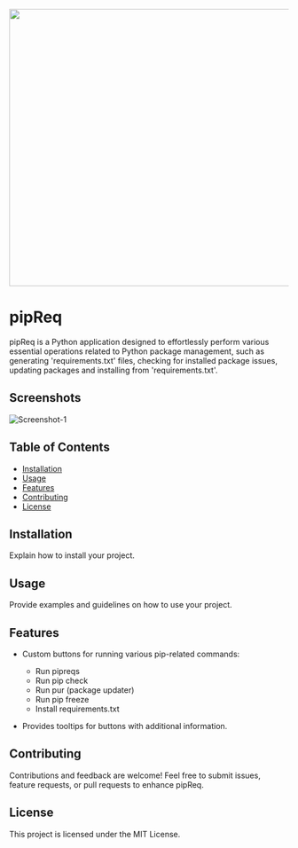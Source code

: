<p align="center">
  <img width="660" height="500" src="https://i.ibb.co/r4cNkxD/pipreqbg3.png">
</p>

# pipReq

pipReq is a Python application designed to effortlessly perform various essential operations related to Python package management, such as generating 'requirements.txt' files, checking for installed package issues, updating packages and installing from 'requirements.txt'.

## Screenshots

<img src="https://i.ibb.co/0JG0FRm/Screenshot-1.png" alt="Screenshot-1" border="0">

## Table of Contents

- [Installation](#installation)
- [Usage](##usage)
- [Features](#features)
- [Contributing](#contributing)
- [License](#license)

## Installation

Explain how to install your project.

## Usage

Provide examples and guidelines on how to use your project.

## Features

- Custom buttons for running various pip-related commands:
  - Run pipreqs
  - Run pip check
  - Run pur (package updater)
  - Run pip freeze
  - Install requirements.txt

- Provides tooltips for buttons with additional information.

## Contributing

Contributions and feedback are welcome! Feel free to submit issues, feature requests, or pull requests to enhance pipReq.

## License 

This project is licensed under the MIT License. 